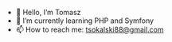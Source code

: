 - 👋 Hello, I’m Tomasz
- 🌱 I’m currently learning PHP and Symfony
- 📫 How to reach me: tsokalski88@gmail.com

<!---
TomaszSokalski/TomaszSokalski is a ✨ special ✨ repository because its `README.md` (this file) appears on your GitHub profile.
You can click the Preview link to take a look at your changes.
--->
